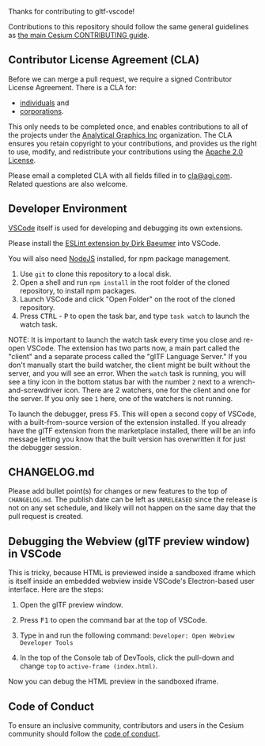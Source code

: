 Thanks for contributing to gltf-vscode!

Contributions to this repository should follow the same general guidelines as [the main Cesium CONTRIBUTING guide](https://github.com/AnalyticalGraphicsInc/cesium/blob/master/CONTRIBUTING.md).

## Contributor License Agreement (CLA)

Before we can merge a pull request, we require a signed Contributor License Agreement.  There is a CLA for:

* [individuals](https://github.com/AnalyticalGraphicsInc/cesium/blob/master/Documentation/Contributors/CLAs/individual-cla-agi-v1.0.txt) and
* [corporations](https://github.com/AnalyticalGraphicsInc/cesium/blob/master/Documentation/Contributors/CLAs/corporate-cla-agi-v1.0.txt).

This only needs to be completed once, and enables contributions to all of the projects under the [Analytical Graphics Inc](https://github.com/AnalyticalGraphicsInc) organization.  The CLA ensures you retain copyright to your contributions, and provides us the right to use, modify, and redistribute your contributions using the [Apache 2.0 License](LICENSE.md).

Please email a completed CLA with all fields filled in to [cla@agi.com](mailto:cla@agi.com).  Related questions are also welcome.

## Developer Environment

[VSCode](https://code.visualstudio.com/) itself is used for developing and debugging its own extensions.

Please install the [ESLint extension by Dirk Baeumer](https://marketplace.visualstudio.com/items?itemName=dbaeumer.vscode-eslint) into VSCode.

You will also need [NodeJS](https://nodejs.org/en/) installed, for npm package management.

1. Use `git` to clone this repository to a local disk.
2. Open a shell and run `npm install` in the root folder of the cloned repository, to install npm packages.
3. Launch VSCode and click "Open Folder" on the root of the cloned repository.
4. Press <kbd>CTRL</kbd> - <kbd>P</kbd> to open the task bar, and type `task watch` to launch the watch task.

NOTE: It is important to launch the watch task every time you close and re-open VSCode.  The extension has two parts now,
a main part called the "client" and a separate process called the "glTF Language Server."  If you don't
manually start the build watcher, the client might be built without the server, and you will see an error.  When the `watch`
task is running, you will see a tiny icon in the bottom status bar with the number `2` next to a wrench-and-screwdriver
icon.  There are 2 watchers, one for the client and one for the server.  If you only see `1` here, one of the watchers
is not running.

To launch the debugger, press <kbd>F5</kbd>.  This will open a second copy of VSCode, with a built-from-source version of
the extension installed.  If you already have the glTF extension from the marketplace installed, there will be an info message
letting you know that the built version has overwritten it for just the debugger session.

## CHANGELOG.md

Please add bullet point(s) for changes or new features to the top of `CHANGELOG.md`.  The publish date can be left as `UNRELEASED` since
the release is not on any set schedule, and likely will not happen on the same day that the pull request is created.

## Debugging the Webview (glTF preview window) in VSCode

This is tricky, because HTML is previewed inside a sandboxed iframe which is itself inside an embedded webview inside
VSCode's Electron-based user interface.  Here are the steps:

1. Open the glTF preview window.

2. Press <kbd>F1</kbd> to open the command bar at the top of VSCode.

3. Type in and run the following command: `Developer: Open Webview Developer Tools`

4. In the top of the Console tab of DevTools, click the pull-down and change `top` to `active-frame (index.html)`.

Now you can debug the HTML preview in the sandboxed iframe.

## Code of Conduct

To ensure an inclusive community, contributors and users in the Cesium community should follow the [code of conduct](./CODE_OF_CONDUCT.md).

